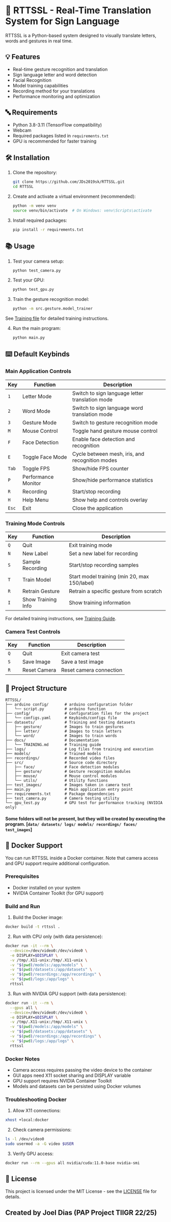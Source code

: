 # 🤖 RTTSSL - Real-Time Translation System for Sign Language

RTTSSL is a Python-based system designed to visually translate letters, words and gestures in real time.

## 💡 Features

- Real-time gesture recognition and translation
- Sign language letter and word detection
- Facial Recognition
- Model training capabilities
- Recording method for your translations
- Performance monitoring and optimization

## 🔤 Requirements

- Python 3.8-3.11 (TensorFlow compatibility)
- Webcam
- Required packages listed in `requirements.txt`
- GPU is recommended for faster training

## 🛠️ Installation

1. Clone the repository:

   ```bash
   git clone https://github.com/JDs2019sk/RTTSSL.git
   cd RTTSSL
   ```

2. Create and activate a virtual environment (recommended):

   ```bash
   python -m venv venv
   source venv/bin/activate  # On Windows: venv\Scripts\activate
   ```

3. Install required packages:
   ```bash
   pip install -r requirements.txt
   ```

## 📚 Usage

1. Test your camera setup:

   ```bash
   python test_camera.py
   ```

2. Test your GPU:

   ```bash
   python test_gpu.py
   ```

3. Train the gesture recognition model:

   ```bash
   python -m src.gesture.model_trainer
   ```

See [Training file](docs/TRAINING.md) for detailed training instructions.

4. Run the main program:
   ```bash
   python main.py
   ```

## ⌨️ Default Keybinds

### Main Application Controls

| Key   | Function            | Description                                     |
| ----- | ------------------- | ----------------------------------------------- |
| `1`   | Letter Mode         | Switch to sign language letter translation mode |
| `2`   | Word Mode           | Switch to sign language word translation mode   |
| `3`   | Gesture Mode        | Switch to gesture recognition mode              |
| `M`   | Mouse Control       | Toggle hand gesture mouse control               |
| `F`   | Face Detection      | Enable face detection and recognition           |
| `E`   | Toggle Face Mode    | Cycle between mesh, iris, and recognition modes |
| `Tab` | Toggle FPS          | Show/hide FPS counter                           |
| `P`   | Performance Monitor | Show/hide performance statistics                |
| `R`   | Recording           | Start/stop recording                            |
| `H`   | Help Menu           | Show help and controls overlay                  |
| `Esc` | Exit                | Close the application                           |

### Training Mode Controls

| Key | Function           | Description                                  |
| --- | ------------------ | -------------------------------------------- |
| `Q` | Quit               | Exit training mode                           |
| `N` | New Label          | Set a new label for recording                |
| `S` | Sample Recording   | Start/stop recording samples                 |
| `T` | Train Model        | Start model training (min 20, max 150/label) |
| `R` | Retrain Gesture    | Retrain a specific gesture from scratch      |
| `I` | Show Training Info | Show training information                    |

For detailed training instructions, see [Training Guide](docs/TRAINING.md).

### Camera Test Controls

| Key | Function     | Description             |
| --- | ------------ | ----------------------- |
| `Q` | Quit         | Exit camera test        |
| `S` | Save Image   | Save a test image       |
| `R` | Reset Camera | Reset camera connection |

## 📂 Project Structure

```
RTTSSL/
├── arduino config/       # arduino configuration folder
│   └── script.py         # arduino function
├── config/               # Configuration files for the project
│   └── configs.yaml      # Keybinds/configs file
├── datasets/             # Training and testing datasets
│   ├── gesture/          # Images to train gestures
│   ├── letter/           # Images to train letters
│   └── word/             # Images to train words
├── docs/                 # Documentation
│   └── TRAINING.md       # Training guide
├── logs/                 # Log files from training and execution
├── models/               # Trained models
├── recordings/           # Recorded video files
├── src/                  # Source code directory
│   ├── face/             # Face detection modules
│   ├── gesture/          # Gesture recognition modules
│   ├── mouse/            # Mouse control modules
│   └── utils/            # Utility functions
├── test_images/          # Images taken in camera test
├── main.py               # Main application entry point
├── requirements.txt      # Package dependencies
├── test_camera.py        # Camera testing utility
└── gpu_test.py           # GPU test for performance tracking (NVIDIA only)
```

#### Some folders will not be present, but they will be created by executing the program. [`data/ datasets/ logs/ models/ recordings/ faces/ test_images`]

## 🐋 Docker Support

You can run RTTSSL inside a Docker container. Note that camera access and GPU support require additional configuration.

### Prerequisites

- Docker installed on your system
- NVIDIA Container Toolkit (for GPU support)

### Build and Run

1. Build the Docker image:

```bash
docker build -t rttssl .
```

2. Run with CPU only (with data persistence):

```bash
docker run -it --rm \
  --device=/dev/video0:/dev/video0 \
  -e DISPLAY=$DISPLAY \
  -v /tmp/.X11-unix:/tmp/.X11-unix \
  -v "$(pwd)/models:/app/models" \
  -v "$(pwd)/datasets:/app/datasets" \
  -v "$(pwd)/recordings:/app/recordings" \
  -v "$(pwd)/logs:/app/logs" \
  rttssl
```

3. Run with NVIDIA GPU support (with data persistence):

```bash
docker run -it --rm \
  --gpus all \
  --device=/dev/video0:/dev/video0 \
  -e DISPLAY=$DISPLAY \
  -v /tmp/.X11-unix:/tmp/.X11-unix \
  -v "$(pwd)/models:/app/models" \
  -v "$(pwd)/datasets:/app/datasets" \
  -v "$(pwd)/recordings:/app/recordings" \
  -v "$(pwd)/logs:/app/logs" \
  rttssl
```

### Docker Notes

- Camera access requires passing the video device to the container
- GUI apps need X11 socket sharing and DISPLAY variable
- GPU support requires NVIDIA Container Toolkit
- Models and datasets can be persisted using Docker volumes

### Troubleshooting Docker

1. Allow X11 connections:

```bash
xhost +local:docker
```

2. Check camera permissions:

```bash
ls -l /dev/video0
sudo usermod -a -G video $USER
```

3. Verify GPU access:

```bash
docker run --rm --gpus all nvidia/cuda:11.0-base nvidia-smi
```

## 📝 License

This project is licensed under the MIT License - see the [LICENSE](LICENSE) file for details.

## Created by Joel Dias (PAP Project TIIGR 22/25)
